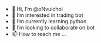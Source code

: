 - 👋 Hi, I’m @oNvuichoi
- 👀 I’m interested in trading bot
- 🌱 I’m currently learning python
- 💞️ I’m looking to collaborate on bot
- 📫 How to reach me ...

<!---
oNvuichoi/oNvuichoi is a ✨ special ✨ repository because its `README.md` (this file) appears on your GitHub profile.
You can click the Preview link to take a look at your changes.
--->
